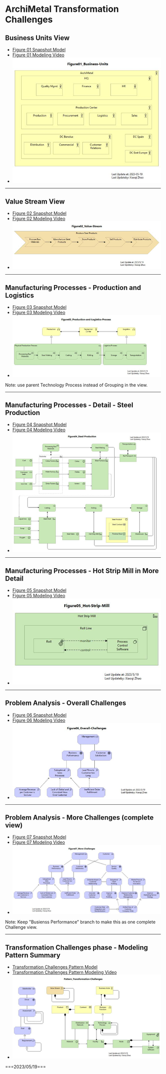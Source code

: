 # ArchiMetal Transformation Challenges

## Business Units View

- [Figure 01 Snapshot Model](./ArchiMetal_Transformation_Challenges/ArchiMetal_01-Business-Units.archimate)
- [Figure 01 Modeling Video](https://youtu.be/Uf2GDky0fr8)
- ![Figure 01](ArchiMetal_Transformation_Challenges/Figure01_Business-Units.jpg)

---

## Value Stream View

- [Figure 02 Snapshot Model](./ArchiMetal_Transformation_Challenges/ArchiMetal_02-Value-Stream.archimate)
- [Figure 02 Modeling Video](https://youtu.be/gYcE10uV1zU)
- ![Figure 02](ArchiMetal_Transformation_Challenges/Figure02_Value-Stream.jpg)

---

## Manufacturing Processes - Production and Logistics

- [Figure 03 Snapshot Model](./ArchiMetal_Transformation_Challenges/ArchiMetal_03-Production-and-Logistics-Process.archimate)
- [Figure 03 Modeling Video](https://youtu.be/7dm9UJnn_wk)
- ![Figure 03](ArchiMetal_Transformation_Challenges/Figure03_Production-and-Logistics-Process.jpg)

Note: use parent Technology Process instead of Grouping in the view.

---

## Manufacturing Processes - Detail - Steel Production

- [Figure 04 Snapshot Model](./ArchiMetal_Transformation_Challenges/ArchiMetal_04-Steel-Production.archimate)
- [Figure 04 Modeling Video](https://youtu.be/VrG42VLI374)
- ![Figure 04](ArchiMetal_Transformation_Challenges/Figure04_Steel-Production.jpg)

---

## Manufacturing Processes - Hot Strip Mill in More Detail

- [Figure 05 Snapshot Model](./ArchiMetal_Transformation_Challenges/ArchiMetal_05-Hot-Strip-Mill.archimate)
- [Figure 05 Modeling Video](https://youtu.be/ItmQSrDfCIA)
- ![Figure 05](/ArchiMetal_Transformation_Challenges/Figure05_Hot-Strip-Mill.jpg)

---

## Problem Analysis - Overall Challenges

- [Figure 06 Snapshot Model](./ArchiMetal_Transformation_Challenges/ArchiMetal_06-Overall-Challenges.archimate)
- [Figure 06 Modeling Video](https://youtu.be/O7gYKvFc68M)
- ![Figure 06](ArchiMetal_Transformation_Challenges/Figure06_Overall-Challenges.jpg)

---

## Problem Analysis - More Challenges (complete view)

- [Figure 07 Snapshot Model](./ArchiMetal_Transformation_Challenges/ArchiMetal_07-More-Challenges.archimate)
- [Figure 07 Modeling Video](https://youtu.be/-k_CBKNqND8)
- ![Figure 07](ArchiMetal_Transformation_Challenges/Figure07_More-Challenges.jpg)

Note: Keep "Busienss Performance" branch to make this as one complete Challenge view.

---

## Transformation Challenges phase - Modeling Pattern Summary

- [Transformation Challenges Pattern Model](./ArchiMetal_Transformation_Challenges/ArchiMetal_Pattern_Transformation-Challenges.archimate)
- [Transformation Challenges Pattern Modeling Video](https://youtu.be/6KRBRMVckYo)
- ![Transformation Challenges Pattern](ArchiMetal_Transformation_Challenges/Pattern_Transformation-Challenges.jpg)

===2023/05/19===